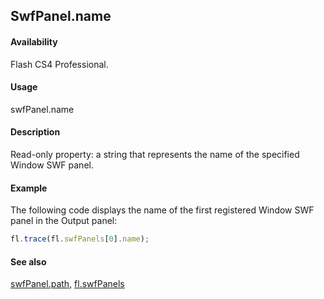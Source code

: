 ## SwfPanel.name

#### Availability

Flash CS4 Professional.

#### Usage

swfPanel.name

#### Description

Read-only property: a string that represents the name of the specified Window SWF panel.

#### Example

The following code displays the name of the first registered Window SWF panel in the Output panel:
```javascript
fl.trace(fl.swfPanels[0].name);

```
#### See also

[swfPanel.path](../swfPanel_object/swfPane4.md), [fl.swfPanels](../flash_object_(fl)/fl74.md)

<span id="swfPanel.path" class="anchor"></span>
